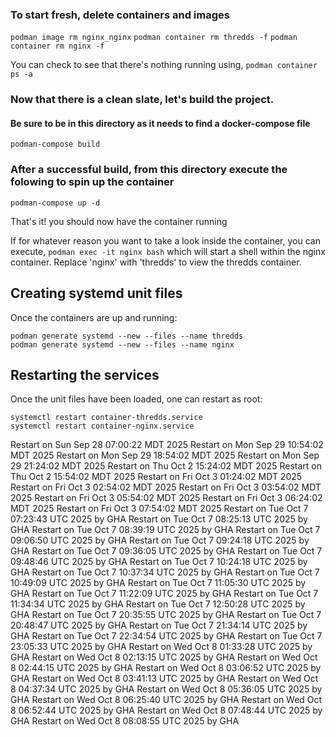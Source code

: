 ### To start fresh, delete containers and images
`podman image rm nginx_nginx`
`podman container rm thredds -f`
`podman container rm nginx -f`


You can check to see that there's nothing running using,
`podman container ps -a`

### Now that there is a clean slate, let's build the project.
#### Be sure to be in this directory as it needs to find a docker-compose file
`podman-compose build`

### After a successful build, from this directory execute the folowing to spin up the container
`podman-compose up -d`


That's it! you should now have the container running

If for whatever reason you want to take a look inside the container, you can execute,
`podman exec -it nginx bash`
which will start a shell within the nginx container. Replace 'nginx' with 'thredds' to view the thredds container.


## Creating systemd unit files

Once the containers are up and running:
```
podman generate systemd --new --files --name thredds
podman generate systemd --new --files --name nginx
```

## Restarting the services
Once the unit files have been loaded, one can restart as root:
```
systemctl restart container-thredds.service
systemctl restart container-nginx.service
```
Restart on Sun Sep 28 07:00:22 MDT 2025
Restart on Mon Sep 29 10:54:02 MDT 2025
Restart on Mon Sep 29 18:54:02 MDT 2025
Restart on Mon Sep 29 21:24:02 MDT 2025
Restart on Thu Oct  2 15:24:02 MDT 2025
Restart on Thu Oct  2 15:54:02 MDT 2025
Restart on Fri Oct  3 01:24:02 MDT 2025
Restart on Fri Oct  3 02:54:02 MDT 2025
Restart on Fri Oct  3 03:54:02 MDT 2025
Restart on Fri Oct  3 05:54:02 MDT 2025
Restart on Fri Oct  3 06:24:02 MDT 2025
Restart on Fri Oct  3 07:54:02 MDT 2025
Restart on Tue Oct  7 07:23:43 UTC 2025 by GHA
Restart on Tue Oct  7 08:25:13 UTC 2025 by GHA
Restart on Tue Oct  7 08:39:19 UTC 2025 by GHA
Restart on Tue Oct  7 09:06:50 UTC 2025 by GHA
Restart on Tue Oct  7 09:24:18 UTC 2025 by GHA
Restart on Tue Oct  7 09:36:05 UTC 2025 by GHA
Restart on Tue Oct  7 09:48:46 UTC 2025 by GHA
Restart on Tue Oct  7 10:24:18 UTC 2025 by GHA
Restart on Tue Oct  7 10:37:34 UTC 2025 by GHA
Restart on Tue Oct  7 10:49:09 UTC 2025 by GHA
Restart on Tue Oct  7 11:05:30 UTC 2025 by GHA
Restart on Tue Oct  7 11:22:09 UTC 2025 by GHA
Restart on Tue Oct  7 11:34:34 UTC 2025 by GHA
Restart on Tue Oct  7 12:50:28 UTC 2025 by GHA
Restart on Tue Oct  7 20:35:55 UTC 2025 by GHA
Restart on Tue Oct  7 20:48:47 UTC 2025 by GHA
Restart on Tue Oct  7 21:34:14 UTC 2025 by GHA
Restart on Tue Oct  7 22:34:54 UTC 2025 by GHA
Restart on Tue Oct  7 23:05:33 UTC 2025 by GHA
Restart on Wed Oct  8 01:33:28 UTC 2025 by GHA
Restart on Wed Oct  8 02:13:15 UTC 2025 by GHA
Restart on Wed Oct  8 02:44:15 UTC 2025 by GHA
Restart on Wed Oct  8 03:06:52 UTC 2025 by GHA
Restart on Wed Oct  8 03:41:13 UTC 2025 by GHA
Restart on Wed Oct  8 04:37:34 UTC 2025 by GHA
Restart on Wed Oct  8 05:36:05 UTC 2025 by GHA
Restart on Wed Oct  8 06:25:40 UTC 2025 by GHA
Restart on Wed Oct  8 06:52:44 UTC 2025 by GHA
Restart on Wed Oct  8 07:48:44 UTC 2025 by GHA
Restart on Wed Oct  8 08:08:55 UTC 2025 by GHA
